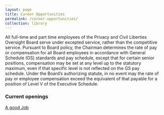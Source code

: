 ```yaml
---
layout: page
title: Career Opportunities
permalink: /career-opportunities/
collection: library
---
```


All full-time and part time employees of the Privacy and Civil Liberties Oversight Board serve under excepted service, rather than the competitive service. Pursuant to Board policy, the Chairman determines the rate of pay or compensation for all Board employees in accordance with General Schedule (GS) standards and pay schedule, except that for certain senior positions, compensation may be set at any level up to the statutory maximum, even if that specific level is not reflected on the GS pay schedule. Under the Board’s authorizing statute, in no event may the rate of pay or employee compensation exceed the equivalent of that payable for a position of Level V of the Executive Schedule.

### Current openings   

[A good Job](https://www.pclob.gov/non-disclosure/)
